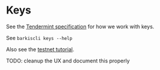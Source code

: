 # Keys

See the [Tendermint specification](https://github.com/tendermint/tendermint/blob/master/docs/spec/blockchain/encoding.md#public-key-cryptography) for how we work with keys.

See `barkiscli keys --help`

Also see the [testnet
tutorial](./join-testnet).

TODO: cleanup the UX and document this properly
